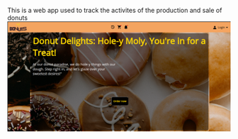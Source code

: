 This is a web app used to track the activites of the production and sale of donuts
![Alt text](<Screenshot from 2023-11-06 19-10-20.png>)